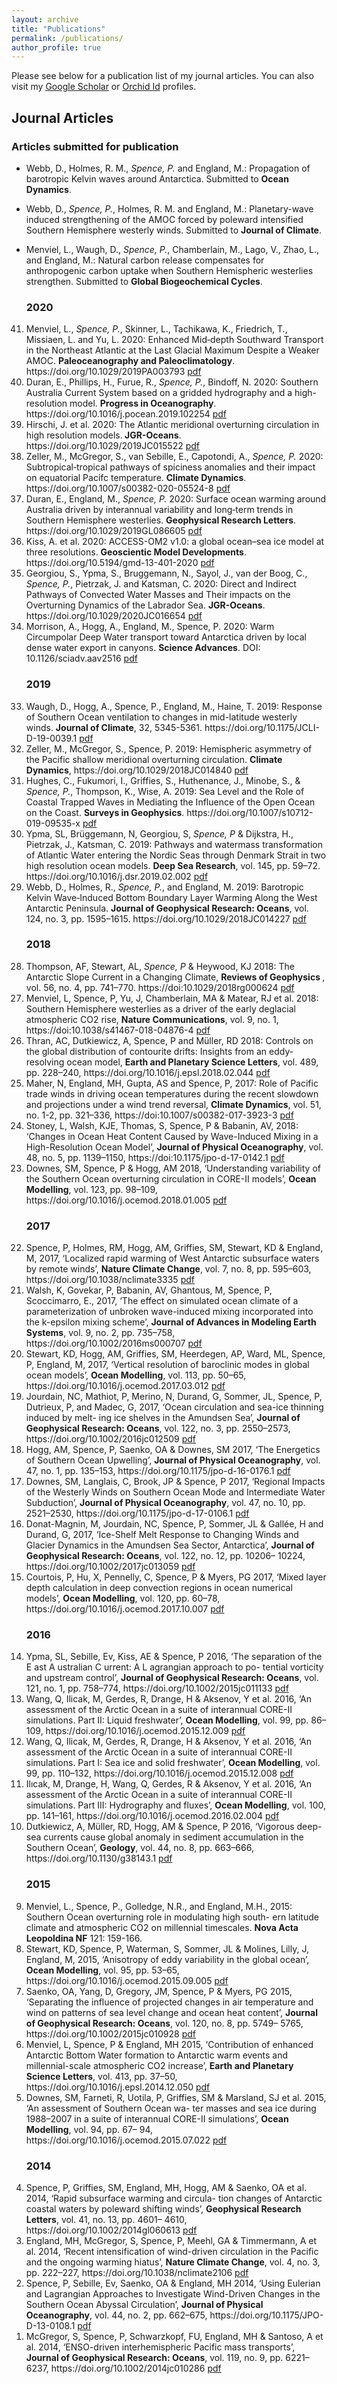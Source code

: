 ```yaml
---
layout: archive
title: "Publications"
permalink: /publications/
author_profile: true
---
```


<section class="page__content" itemprop="text">

<p>Please see below for a publication list of my journal articles. You can also visit my <a href="https://scholar.google.com/citations?user=GlrxwVIAAAAJ">Google Scholar</a> or <a href="https://orcid.org/0000-0001-5156-2204">Orchid Id</a> profiles.</p>

<h2 id="journal-articles">Journal Articles</h2>

<h3 id="articles-submitted-for-publication">Articles submitted for publication</h3>

<ul>

<li><p>Webb, D., Holmes, R. M., <em>Spence, P.</em> and England, M.: Propagation of barotropic Kelvin waves around Antarctica. Submitted to <strong>Ocean Dynamics</strong>.</p></li>

<li><p>Webb, D., <em>Spence, P.</em>, Holmes, R. M. and England, M.: Planetary-wave induced strengthening of the AMOC forced by poleward intensified Southern Hemisphere westerly winds. Submitted to <strong>Journal of Climate</strong>.</p></li>

<li><p>Menviel, L., Waugh, D., <em>Spence, P.</em>, Chamberlain, M., Lago, V., Zhao, L., and England, M.: Natural carbon release compensates for anthropogenic carbon uptake when Southern Hemispheric westerlies strengthen. Submitted to <strong>Global Biogeochemical Cycles</strong>.</p></li>

</ul>


<ol reversed>

<h3 id="2020">2020</h3>

<li>Menviel, L., <em>Spence, P.</em>, Skinner, L., Tachikawa, K., Friedrich, T., Missiaen, L. and Yu, L. 2020: Enhanced Mid‐depth Southward Transport in the Northeast Atlantic at the Last Glacial Maximum Despite a Weaker AMOC. <strong>Paleoceanography and Paleoclimatology</strong>. https://doi.org/10.1029/2019PA003793  <a href="/files/2019PA003793.pdf">pdf</a></li>

<li>Duran, E., Phillips, H., Furue, R., <em>Spence, P.</em>, Bindoff, N. 2020: Southern Australia Current System based on a gridded hydrography and a high-resolution model. <strong>Progress in Oceanography</strong>. https://doi.org/10.1016/j.pocean.2019.102254 <a href="/files/1-s2.0-S0079661119304343-main.pdf">pdf</a> </li>

<li>Hirschi, J. et al. 2020: The Atlantic meridional overturning circulation in high resolution models.<strong> JGR-Oceans</strong>. https://doi.org/10.1029/2019JC015522 <a href="/files/2019JC015522.pdf">pdf</a> </li>

<li>Zeller, M., McGregor, S., van Sebille, E., Capotondi, A., <em>Spence, P.</em> 2020: Subtropical‑tropical pathways of spiciness anomalies and their impact on equatorial Pacifc temperature. <strong>Climate Dynamics</strong>. https://doi.org/10.1007/s00382-020-05524-8 <a href="/files/Zeller2021_Article.pdf">pdf</a> </li>

<li>Duran, E., England, M., <em>Spence, P.</em> 2020: Surface ocean warming around Australia driven by interannual variability and long‐term trends in Southern Hemisphere westerlies. <strong>Geophysical Research Letters</strong>. https://doi.org/10.1029/2019GL086605 <a href="/files/2019GL086605.pdf">pdf</a></li>

<li>Kiss, A. et al. 2020: ACCESS-OM2 v1.0: a global ocean–sea ice model at three resolutions. <strong>Geoscientic Model Developments</strong>. https://doi.org/10.5194/gmd-13-401-2020 <a href="/files/gmd-13-401-2020.pdf">pdf</a> </li>

<li>Georgiou, S., Ypma, S., Bruggemann, N., Sayol, J., van der Boog, C., <em>Spence, P.</em>, Pietrzak, J. and Katsman, C. 2020: Direct and Indirect Pathways of Convected Water Masses and Their impacts on the Overturning Dynamics of the Labrador Sea. <strong>JGR-Oceans</strong>. https://doi.org/10.1029/2020JC016654 <a href="/files/2020JC016654.pdf">pdf</a> </li>

<li>Morrison, A., Hogg, A., England, M., Spence, P. 2020: Warm Circumpolar Deep Water transport toward Antarctica driven by local dense water export in canyons. <strong>Science Advances</strong>. DOI: 10.1126/sciadv.aav2516 <a href="/files/eaav2516.full.pdf">pdf</a></li>

<h3 id="2019">2019</h3>

 <li>Waugh, D., Hogg, A., Spence, P., England, M., Haine, T. 2019: Response of Southern Ocean ventilation to changes in mid-latitude westerly winds. <strong>Journal of Climate</strong>, 32, 5345-5361. https://doi.org/10.1175/JCLI-D-19-0039.1 <a href="/files/Waugh2019.pdf">pdf</a></li>
  

<li> Zeller, M., McGregor, S., Spence, P. 2019: Hemispheric asymmetry of the Pacific shallow meridional overturning circulation. <strong>Climate Dynamics</strong>, https://doi.org/10.1029/2018JC014840 <a href="/files/2018JC014840.pdf">pdf</a></li>

<li> Hughes, C., Fukumori, I., Griffies, S., Huthenance, J., Minobe, S., & <em>Spence, P.</em>, Thompson, K., Wise, A. 2019: Sea Level and the Role of Coastal Trapped Waves in Mediating the Influence of the Open Ocean on the Coast. <strong>Surveys in Geophysics</strong>. https://doi.org/10.1007/s10712-019-09535-x <a href="/files/2018JC014840.pdf">pdf</a></li>

<li>Ypma, SL, Brüggemann, N, Georgiou, S, <em>Spence, P</em> & Dijkstra, H., Pietrzak, J., Katsman, C. 2019: Pathways and watermass transformation of Atlantic Water entering the Nordic Seas through Denmark Strait in two high resolution ocean models. <strong>Deep Sea Research</strong>, vol. 145, pp. 59–72. https://doi.org/10.1016/j.dsr.2019.02.002 <a href="/files/1-s2.0-S0967063718302620-main.pdf">pdf</a></li>

<li>Webb, D., Holmes, R., <em>Spence, P.</em>, and England, M. 2019: Barotropic Kelvin Wave‐Induced Bottom Boundary Layer Warming Along the West Antarctic Peninsula. <strong> Journal of Geophysical Research: Oceans</strong>, vol. 124, no. 3, pp. 1595–1615. https://doi.org/10.1029/2018JC014227 <a href="/files/2018JC014227.pdf">pdf</a>  </li>


<h3 id="2018">2018</h3>

<li>Thompson, AF, Stewart, AL, <em>Spence, P</em> & Heywood, KJ 2018: The Antarctic Slope Current in a Changing Climate, <strong>Reviews of Geophysics </strong>, vol. 56, no. 4, pp. 741–770. https://doi:10.1029/2018rg000624 <a href="/files/Thompson_et_al-2018.pdf">pdf</a> </li>

<li>Menviel, L, Spence, P, Yu, J, Chamberlain, MA & Matear, RJ et al. 2018: Southern Hemisphere westerlies as a driver of the early deglacial atmospheric CO2 rise, <strong>Nature Communications</strong>, vol. 9, no. 1, https://doi:10.1038/s41467-018-04876-4 <a href="/files/s41467-018-04876-4.pdf">pdf</a></li>

<li>Thran, AC, Dutkiewicz, A, Spence, P and Müller, RD 2018: Controls on the global distribution of contourite drifts: Insights from an eddy-resolving ocean model, <strong>Earth and Planetary Science Letters</strong>, vol. 489, pp. 228–240, https://doi.org/10.1016/j.epsl.2018.02.044 <a href="/files/s41467-018-04876-4.pdf">pdf</a></li>

<li>Maher, N, England, MH, Gupta, AS and Spence, P, 2017: Role of Pacific trade winds in driving ocean temperatures during the recent slowdown and projections under a wind trend reversal, <strong>Climate Dynamics</strong>, vol. 51, no. 1-2, pp. 321–336, https://doi:10.1007/s00382-017-3923-3 <a href="/files/Maher2018.pdf">pdf</a> </li>

<li>Stoney, L, Walsh, KJE, Thomas, S, Spence, P & Babanin, AV, 2018: ‘Changes in Ocean Heat Content Caused by Wave-Induced Mixing in a High-Resolution Ocean Model’, <strong>Journal of Physical Oceanography</strong>, vol. 48, no. 5, pp. 1139–1150, https://doi:10.1175/jpo-d-17-0142.1 <a href="/files/Stoneyetal2018JPO.pdf">pdf</a> </li>

<li>Downes, SM, Spence, P & Hogg, AM 2018, ‘Understanding variability of the Southern Ocean overturning circulation in CORE-II models’, <strong>Ocean Modelling</strong>, vol. 123, pp. 98–109, https://doi.org/10.1016/j.ocemod.2018.01.005 <a href="/files/1-s2.0-S1463500318300234-main.pdf">pdf</a> </li>


<h3 id="2017">2017</h3>

<li>Spence, P, Holmes, RM, Hogg, AM, Griffies, SM, Stewart, KD & England, M, 2017, ‘Localized rapid warming of West Antarctic subsurface waters by remote winds’, <strong>Nature Climate Change</strong>, vol. 7, no. 8, pp. 595–603, https://doi.org/10.1038/nclimate3335 <a href="/files/nclimate3335.pdf">pdf</a></li>

<li>Walsh, K, Govekar, P, Babanin, AV, Ghantous, M, Spence, P, Scoccimarro, E., 2017, ‘The effect on simulated ocean climate of a parameterization of unbroken wave-induced mixing incorporated into the k-epsilon mixing scheme’, <strong>Journal of Advances in Modeling Earth Systems</strong>, vol. 9, no. 2, pp. 735–758, https://doi.org/10.1002/2016ms000707 <a href="/files/2016MS000707.pdf">pdf</a></li>

<li>Stewart, KD, Hogg, AM, Griffies, SM, Heerdegen, AP, Ward, ML, Spence, P, England, M, 2017, ‘Vertical resolution of baroclinic modes in global ocean models’, <strong>Ocean Modelling</strong>, vol. 113, pp. 50–65, https://doi.org/10.1016/j.ocemod.2017.03.012 <a href="/files/1-s2.0-S1463500317300434-main.pdf">pdf</a> </li>

<li>Jourdain, NC, Mathiot, P, Merino, N, Durand, G, Sommer, JL, Spence, P, Dutrieux, P, and Madec, G, 2017, ‘Ocean circulation and sea-ice thinning induced by melt- ing ice shelves in the Amundsen Sea’, <strong>Journal of Geophysical Research: Oceans</strong>, vol. 122, no. 3, pp. 2550–2573, https://doi.org/10.1002/2016jc012509 <a href="/files/2016JC012509.pdf">pdf</a> </li>

<li>Hogg, AM, Spence, P, Saenko, OA & Downes, SM 2017, ‘The Energetics of Southern Ocean Upwelling’, <strong>Journal of Physical Oceanography</strong>, vol. 47, no. 1, pp. 135–153, https://doi.org/10.1175/jpo-d-16-0176.1 <a href="/files/Hogg2017.pdf">pdf</a> </li>


<li>Downes, SM, Langlais, C, Brook, JP & Spence, P 2017, ‘Regional Impacts of the Westerly Winds on Southern Ocean Mode and Intermediate Water Subduction’, <strong>Journal of Physical Oceanography</strong>, vol. 47, no. 10, pp. 2521–2530, https://doi.org/10.1175/jpo-d-17-0106.1 <a href="/files/Downes2017.pdf">pdf</a> </li>

<li>Donat-Magnin, M, Jourdain, NC, Spence, P, Sommer, JL & Gallée, H and Durand, G, 2017, ‘Ice-Shelf Melt Response to Changing Winds and Glacier Dynamics in the Amundsen Sea Sector, Antarctica’, <strong>Journal of Geophysical Research: Oceans</strong>, vol. 122, no. 12, pp. 10206– 10224, https://doi.org/10.1002/2017jc013059 <a href="/files/2017JC013059.pdf">pdf</a></li>

<li>Courtois, P, Hu, X, Pennelly, C, Spence, P & Myers, PG 2017, ‘Mixed layer depth calculation in deep convection regions in ocean numerical models’, <strong>Ocean Modelling</strong>, vol. 120, pp. 60–78, https://doi.org/10.1016/j.ocemod.2017.10.007 <a href="/files/1-s2.0-S146350031730152X-main.pdf">pdf</a> </li>

<h3 id="2016">2016</h3>

<li>Ypma, SL, Sebille, Ev, Kiss, AE & Spence, P 2016, ‘The separation of the E ast A ustralian C urrent: A L agrangian approach to po- tential vorticity and upstream control’, <strong>Journal of Geophysical Research: Oceans</strong>, vol. 121, no. 1, pp. 758–774, https://doi.org/10.1002/2015jc011133 <a href="/files/2015JC011133.pdf">pdf</a> </li>

<li>Wang, Q, Ilicak, M, Gerdes, R, Drange, H & Aksenov, Y et al. 2016, ‘An assessment of the Arctic Ocean in a suite of interannual CORE-II simulations. Part II: Liquid freshwater’, <strong>Ocean Modelling</strong>, vol. 99, pp. 86–109, https://doi.org/10.1016/j.ocemod.2015.12.009 <a href="/files/1-s2.0-S1463500315002450-main.pdf">pdf</a> </li>

<li>Wang, Q, Ilicak, M, Gerdes, R, Drange, H & Aksenov, Y et al. 2016, ‘An assessment of the Arctic Ocean in a suite of interannual CORE-II simulations. Part I: Sea ice and solid freshwater’, <strong>Ocean Modelling</strong>, vol. 99, pp. 110–132, https://doi.org/10.1016/j.ocemod.2015.12.008 <a href="/files/1-s2.0-S1463500315002449-main.pdf">pdf</a> </li>

<li>Ilıcak, M, Drange, H, Wang, Q, Gerdes, R & Aksenov, Y et al. 2016, ‘An assessment of the Arctic Ocean in a suite of interannual CORE-II simulations. Part III: Hydrography and fluxes’, <strong>Ocean Modelling</strong>, vol. 100, pp. 141–161, https://doi.org/10.1016/j.ocemod.2016.02.004 <a href="/files/1-s2.0-S1463500316000238-main.pdf">pdf</a> </li>

<li>Dutkiewicz, A, Müller, RD, Hogg, AM & Spence, P 2016, ‘Vigorous deep-sea currents cause global anomaly in sediment accumulation in the Southern Ocean’, <strong>Geology</strong>, vol. 44, no. 8, pp. 663–666, https://doi.org/10.1130/g38143.1 <a href="/files/Dukiewicz2016.pdf">pdf</a></li>


<h3 id="2015">2015</h3>


<li>Menviel, L., Spence, P., Golledge, N.R., and England, M.H., 2015: Southern Ocean overturning role in modulating high south- ern latitude climate and atmospheric CO2 on millennial timescales. <strong>Nova Acta Leopoldina NF</strong> 121: 159-166.</li>

<li>Stewart, KD, Spence, P, Waterman, S, Sommer, JL & Molines, Lilly, J, England, M, 2015, ‘Anisotropy of eddy variability in the global ocean’, <strong>Ocean Modelling</strong>, vol. 95, pp. 53–65, https://doi.org/10.1016/j.ocemod.2015.09.005 <a href="/files/1-s2.0-S1463500315001638-main.pdf">pdf</a> </li>

<li>Saenko, OA, Yang, D, Gregory, JM, Spence, P & Myers, PG 2015, ‘Separating the influence of projected changes in air temperature and wind on patterns of sea level change and ocean heat content’, <strong>Journal of Geophysical Research: Oceans</strong>, vol. 120, no. 8, pp. 5749– 5765, https://doi.org/10.1002/2015jc010928 <a href="/files/2015JC010928.pdf">pdf</a></li>

<li>Menviel, L, Spence, P & England, MH 2015, ‘Contribution of enhanced Antarctic Bottom Water formation to Antarctic warm events and millennial-scale atmospheric CO2 increase’, <strong>Earth and Planetary Science Letters</strong>, vol. 413, pp. 37–50, https://doi.org/10.1016/j.epsl.2014.12.050 <a href="/files/1-s2.0-S0012821X14008115-main.pdf">pdf</a></li>

<li>Downes, SM, Farneti, R, Uotila, P, Griffies, SM & Marsland, SJ et al. 2015, ‘An assessment of Southern Ocean wa- ter masses and sea ice during 1988–2007 in a suite of interannual CORE-II simulations’, <strong>Ocean Modelling</strong>, vol. 94, pp. 67– 94, https://doi.org/10.1016/j.ocemod.2015.07.022 <a href="/files/1-s2.0-S1463500315001420-main.pdf">pdf</a></li>


<h3 id="2014">2014</h3>

<li>Spence, P, Griffies, SM, England, MH, Hogg, AM & Saenko, OA et al. 2014, ‘Rapid subsurface warming and circula- tion changes of Antarctic coastal waters by poleward shifting winds’, <strong>Geophysical Research Letters</strong>, vol. 41, no. 13, pp. 4601– 4610, https://doi.org/10.1002/2014gl060613 <a href="/files/2014GL060613.pdf">pdf</a></li>


<li>England, MH, McGregor, S, Spence, P, Meehl, GA & Timmermann, A et al. 2014, ‘Recent intensification of wind-driven circulation in the Pacific and the ongoing warming hiatus’, <strong>Nature Climate Change</strong>, vol. 4, no. 3, pp. 222–227, https://doi.org/10.1038/nclimate2106 <a href="/files/nclimate2106.pdf">pdf</a> </li>

<li>Spence, P, Sebille, Ev, Saenko, OA & England, MH 2014, ‘Using Eulerian and Lagrangian Approaches to Investigate Wind-Driven Changes in the Southern Ocean Abyssal Circulation’, <strong>Journal of Physical Oceanography</strong>, vol. 44, no. 2, pp. 662–675, https://doi.org/10.1175/JPO-D-13-0108.1 <a href="/files/SpenceJPO2014.pdf">pdf</a> </li>

<li>McGregor, S, Spence, P, Schwarzkopf, FU, England, MH & Santoso, A et al. 2014, ‘ENSO-driven interhemispheric Pacific mass transports’, <strong>Journal of Geophysical Research: Oceans</strong>, vol. 119, no. 9, pp. 6221–6237, https://doi.org/10.1002/2014jc010286 <a href="/files/2014JC010286.pdf">pdf</a> </li>


</ol>



